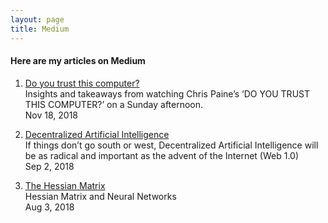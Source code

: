 ```yaml
---
layout: page
title: Medium
---
```



#### Here are my articles on Medium
1. [Do you trust this computer?](https://medium.com/swlh/https-medium-com-jidindinesh-do-you-trust-this-computer-18b16ca93eb7) </br>
    Insights and takeaways from watching Chris Paine’s ‘DO YOU TRUST THIS COMPUTER?’ on a Sunday afternoon. </br> Nov 18, 2018

1. [Decentralized Artificial Intelligence](https://blog.goodaudience.com/decentralized-artificial-intelligence-ce2f948acef8) </br>
    If things don’t go south or west, Decentralized Artificial Intelligence will be as radical and important as the advent of the Internet (Web 1.0) </br>
    Sep 2, 2018
    
1. [The Hessian Matrix](https://medium.com/@jidindinesh/the-hessian-matrix-50ad475ab9dd) </br> Hessian Matrix and Neural Networks </br> Aug 3, 2018
